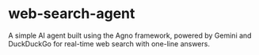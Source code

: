 # web-search-agent
A simple AI agent built using the Agno framework, powered by Gemini and DuckDuckGo for real-time web search with one-line answers.

